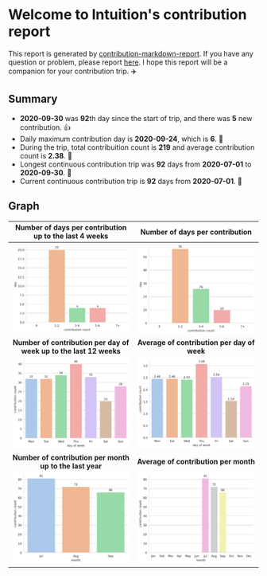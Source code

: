 
# Welcome to lntuition's contribution report

This report is generated by [contribution-markdown-report](https://github.com/lntuition/contribution-markdown-report).
If you have any question or problem, please report [here](https://github.com/lntuition/contribution-markdown-report/issues).
I hope this report will be a companion for your contribution trip. :airplane:

## Summary
- **2020-09-30** was **92**th day since the start of trip, and there was **5** new contribution. :+1:
- Daily maximum contribution day is **2020-09-24**, which is **6**. :muscle:
- During the trip, total contribuition count is **219** and average contribution count is **2.38**. :clap:
- Longest continuous contribution trip was **92** days from **2020-07-01** to **2020-09-30**. :walking:
- Current continuous contribution trip is **92** days from **2020-07-01**. :running:
## Graph
| **Number of days per contribution up to the last 4 weeks** | **Number of days per contribution** |
|:--:|:--:|
| ![](asset/count_sum_recent.png) | ![](asset/count_sum_full.png) |
| **Number of contribution per day of week up to the last 12 weeks** | **Average of contribution per day of week** |
| ![](asset/dayofweek_sum_recent.png) | ![](asset/dayofweek_mean_full.png) |
| **Number of contribution per month up to the last year** | **Average of contribution per month** |
| ![](asset/month_sum_recent.png) | ![](asset/month_mean_full.png) |